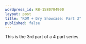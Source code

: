 ```yaml
---
wordpress_id: RB-1580704900
layout: post
title: "ROM + Dry Showcase: Part 3"
published: false
---
```


This is the 3rd part of a 4 part series.
